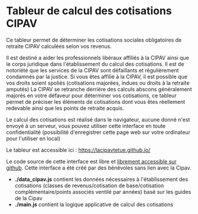 # Tableur de calcul des cotisations CIPAV

 Ce tableur permet de déterminer les cotisations sociales obligatoires de retraite CIPAV calculées selon vos revenus.

Il est destiné a aider les professionnels libéraux affiliés à la CIPAV ainsi que le corps juridique dans l'établissement du calcul des cotisations.
Il est de notoriété que les services de la CIPAV sont défaillants et régulièrement condamnés par la justice.
Si vous êtes affilié à la CIPAV, il est possible que vos droits soient spoliés (cotisations majorées, indues ou droits à la retraite amputés)
La CIPAV se retranche derrière des calculs abscons généralement majorés en votre défaveur pour déterminer vos cotisations, ce tableur permet de préciser les éléments de cotisations dont vous êtes réellement redevable ainsi que les points de retraite acquis.

Le calcul des cotisations est réalisé dans le navigateur, aucune donné n'est envoyé à un serveur, vous pouvez utiliser cette interface en toute confidentialité (possibilité d'enregistrer cette page web sur votre ordinateur pour l'utiliser en local) 

Le tableur est accessible ici : https://lacipavtetue.github.io/ 

Le code source de cette interface est libre et <a href="https://github.com/lacipavtetue/lacipavtetue.github.io" target="_blank">librement accessible sur github</a>. 
                Cette interface a été créé par des bénévoles sans lien avec la Cipav.

* **./data_cipav.js** contient les données nécessaires à l'établissement des cotisations (classes de revenus/cotisation de base/cotisation complémentaire/points associés ventilé par années) basé sur les guides de la Cipav
* **./main.js** contient la logique applicative de calcul des cotisations
